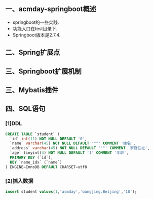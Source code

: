## 一、acmday-springboot概述
- springboot的一些实践.
- 功能入口在test目录下.
- Springboot版本是2.7.4.

## 二、Spring扩展点

## 三、Springboot扩展机制

## 三、Mybatis插件


## 四、SQL语句
### [1]DDL
```sql
CREATE TABLE `student` (
  `id` int(11) NOT NULL DEFAULT '0',
  `name` varchar(45) NOT NULL DEFAULT '""' COMMENT '姓名',
  `address` varchar(45) NOT NULL DEFAULT '""' COMMENT '家庭住址',
  `age` tinyint(4) NOT NULL DEFAULT '1' COMMENT '年龄',
  PRIMARY KEY (`id`),
  KEY `name_idx` (`name`)
) ENGINE=InnoDB DEFAULT CHARSET=utf8
```
### [2]插入数据
```sql
insert student values(1,'acmday','wangjing.Beijing','18');
```
